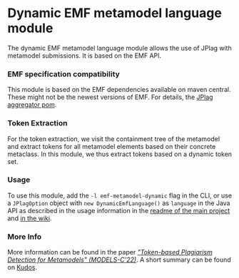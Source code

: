 # Dynamic EMF metamodel language module
The dynamic EMF metamodel language module allows the use of JPlag with metamodel submissions.
It is based on the EMF API.

### EMF specification compatibility
This module is based on the EMF dependencies available on maven central. These might not be the newest versions of EMF. For details, the [JPlag aggregator pom](https://github.com/jplag/JPlag/blob/263e85e544152cc8b0caa3399127debb7a458746/pom.xml#L84-L86).

### Token Extraction
For the token extraction, we visit the containment tree of the metamodel and extract tokens for all metamodel elements based on their concrete metaclass. In this module, we thus extract tokens based on a dynamic token set.

### Usage
To use this module, add the `-l emf-metamodel-dynamic` flag in the CLI, or use a `JPlagOption` object with `new DynamicEmfLanguage()` as `language` in the Java API as described in the usage information in the [readme of the main project](https://github.com/jplag/JPlag#usage) and [in the wiki](https://github.com/jplag/JPlag/wiki/1.-How-to-Use-JPlag).

### More Info
More information can be found in the paper [*"Token-based Plagiarism Detection for Metamodels" (MODELS-C'22)*](https://dl.acm.org/doi/10.1145/3550356.3556508).
A short summary can be found on [Kudos](https://www.growkudos.com/publications/10.1145%25252F3550356.3556508/reader).
